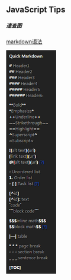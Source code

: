 ## JavaScript Tips

##### 速查图

[markdown语法](https://guides.github.com/features/mastering-markdown/)

![quick markdown](https://raw.githubusercontent.com/katosun2/JavascriptTips/master/quick%20markdown.png)
